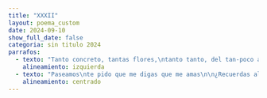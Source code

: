 ```yaml
---
title: "XXXII"
layout: poema_custom
date: 2024-09-10
show_full_date: false
categoria: sin titulo 2024
parrafos:
  - texto: "Tanto concreto, tantas flores,\ntanto tanto, del tan-poco al tan mucho, estoy un tanto tan\nmás que poco"
    alineamiento: izquierda
  - texto: "Paseamos\nte pido que me digas que me amas\n\n¿Recuerdas algo?\n\nesa taquería que está en la Narvarte,\nel mercadito chino,\nel parque de la bombilla,\ncon su ruido a gente y coches: Insurgentes\n\nla heladería nice\ncon el helado vegano para perros,\nverte dormir,\ncomer buñuelos,\nfresas con chocolate,\nsalir al cine o jugar juegos de mesa,\n\ncomer sushi en la cama,\nbesarte bajo la lluvia,\nperrear con música contemporánea\nasí suena más romántico\nmenos banal y vulgar\n\naunque las listas que hago las alargue\ny trate de ponerte en la lista,\nno cabes\nno estás concluida\nno eres mía, esos lugares no son míos\nsi pudiera nombrarte\ntal vez\ntendría sentido\ntanto dolor"
    alineamiento: centrado
---
```

